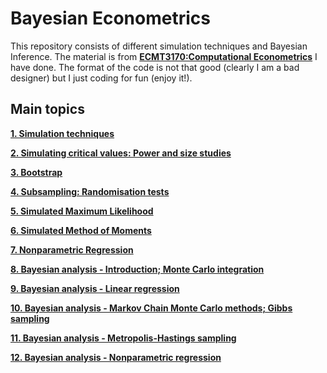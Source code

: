 # Bayesian Econometrics

This repository consists of different simulation techniques and Bayesian Inference. The material is from [**ECMT3170:Computational Econometrics**](https://www.sydney.edu.au/units/ECMT3170/2020-S1C-ND-CC) I have done. The format of the code is not that good (clearly I am a bad designer) but I just coding for fun (enjoy it!).

## Main topics

[**1. Simulation techniques**](https://github.com/chrisyifanjin/Bayesian-Econometrics/tree/master/Simulation-Methods)

[**2. Simulating critical values: Power and size studies**](https://github.com/chrisyifanjin/Bayesian-Econometrics/tree/master/Simulating-critical-values-powerandsize)

[**3. Bootstrap**]()

[**4. Subsampling: Randomisation tests**]()

[**5. Simulated Maximum Likelihood**]()

[**6. Simulated Method of Moments**]()

[**7. Nonparametric Regression**]()

[**8. Bayesian analysis - Introduction; Monte Carlo integration**]()

[**9. Bayesian analysis - Linear regression**]()

[**10. Bayesian analysis - Markov Chain Monte Carlo methods; Gibbs sampling**]()

[**11. Bayesian analysis - Metropolis-Hastings sampling**]()

[**12. Bayesian analysis - Nonparametric regression**]()
